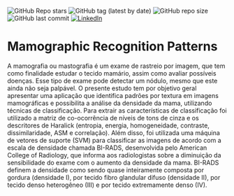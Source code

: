 ![GitHub Repo stars](https://img.shields.io/github/stars/lucasbottrel/Mamographic_Recognition_Patterns?style=for-the-badge) ![GitHub tag (latest by date)](https://img.shields.io/github/v/tag/lucasbottrel/Mamographic_Recognition_Patterns?color=%230058e6&label=version&style=for-the-badge) ![GitHub repo size](https://img.shields.io/github/repo-size/lucasbottrel/Mamographic_Recognition_Patterns?style=for-the-badge) ![GitHub last commit](https://img.shields.io/github/last-commit/lucasbottrel/Mamographic_Recognition_Patterns?style=for-the-badge) [![LinkedIn][linkedin-shield]][linkedin-url]


# Mamographic Recognition Patterns

A mamografia ou mastografia é um exame de rastreio por imagem, que tem como finalidade estudar o tecido mamário, assim como avaliar possíveis doenças. Esse tipo de exame pode detectar um nódulo, mesmo que este ainda não seja palpável. O presente estudo tem por objetivo geral apresentar uma aplicação que identifica padrões por textura em imagens mamográficas e possibilita a análise da densidade da mama, utilizando técnicas de classificação. Para extrair as características de classificação foi utilizado a matriz de co-ocorrência de níveis de tons de cinza e os descritores de Haralick (entropia, energia, homogeneidade, contraste, dissimilaridade, ASM e correlação). Além disso, foi utilizada uma máquina de vetores de suporte (SVM) para classificar as imagens de acordo com a escala de densidade chamada BI-RADS, desenvolvida pelo American College of Radiology, que informa aos radiologistas sobre a diminuição da sensibilidade do exame com o aumento da densidade da mama. BI-RADS definem a densidade como sendo quase inteiramente composta por gordura (densidade I), por tecido fibro glandular difuso (densidade II), por tecido denso heterogêneo (III) e por tecido extremamente denso (IV).

[linkedin-shield]: https://img.shields.io/badge/-LinkedIn-black.svg?style=for-the-badge&logo=linkedin&colorB=555
[linkedin-url]: https://www.linkedin.com/in/lucas-bottrel/
